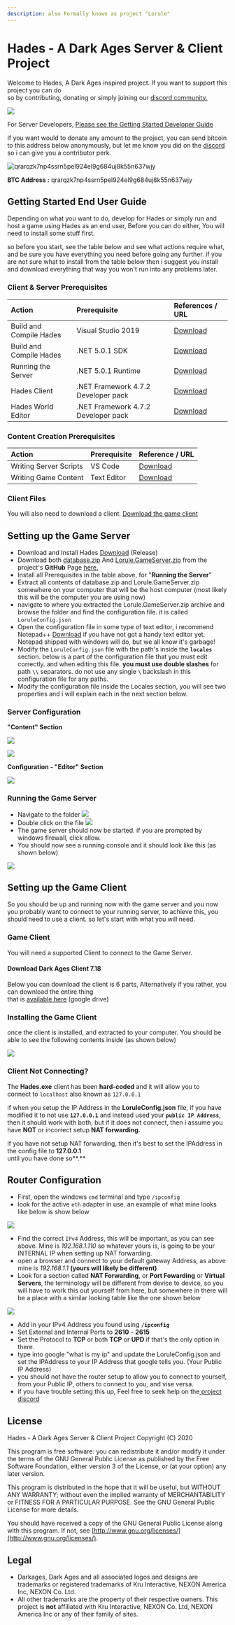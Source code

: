 ```yaml
---
description: also Formally known as project "Lorule"
---
```


# Hades - A Dark Ages Server & Client Project

Welcome to Hades, A Dark Ages inspired project. If you want to support this project you can do  
so by contributing, donating or simply joining our [discord community.](https://discord.gg/QayQFJY)

![](.gitbook/assets/hades.png)

For Server Developers, [Please see the Getting Started Developer Guide](getting-started-developer-guide.md)  
  
If you want would to donate any amount to the project, you can send bitcoin to this address below anonymously, but let me know you did on the [discord](https://discord.gg/QayQFJY) so i can give you a contributor perk.

![qrarqzk7np4ssrn5pel924el9g684uj8k55n637wjy](.gitbook/assets/image%20%2819%29.png)

**BTC Address :** qrarqzk7np4ssrn5pel924el9g684uj8k55n637wjy

## Getting Started End User Guide

Depending on what you want to do, develop for Hades or simply run and host a game using Hades as an end user, Before you can do either, You will need to install some stuff first.  
  
so before you start, see the table below and see what actions require what, and be sure you have everything you need before going any further. if you are not sure what to install from the table below then i suggest you install and download everything that way you won't run into any problems later.

### Client & Server Prerequisites

| Action | Prerequisite | References / URL |
| :--- | :--- | :--- |
| Build and Compile Hades | Visual Studio 2019 | [Download](https://www.visualstudio.com/downloads/) |
| Build and Compile Hades | .NET 5.0.1 SDK | [Download](https://dotnet.microsoft.com/download/dotnet/5.0) |
| Running the Server | .NET 5.0.1 Runtime | [Download](https://dotnet.microsoft.com/download/dotnet/thank-you/runtime-desktop-5.0.1-windows-x64-install) |
| Hades Client | .NET Framework 4.7.2 Developer pack | [Download](https://dotnet.microsoft.com/download/dotnet-framework/thank-you/net472-developer-pack-offline-installer) |
| Hades World Editor | .NET Framework 4.7.2 Developer pack | [Download](https://dotnet.microsoft.com/download/dotnet-framework/thank-you/net472-developer-pack-offline-installer) |

### Content Creation Prerequisites

| Action | Prerequisite | Reference / URL |
| :--- | :--- | :--- |
| Writing Server Scripts | VS Code | [Download](https://code.visualstudio.com/) |
| Writing Game Content | Text Editor | [Download](https://notepad-plus-plus.org/downloads/v7.8.) |

### Client Files

You will also need to download a client. [Download the game client](https://drive.google.com/file/d/1VtnTcGivQ1P89bocQTO1LkwCDB4hvx8A/view?usp=sharing)

## Setting up the Game Server 

* Download and Install Hades  [Download](https://github.com/wren11/Dark-Ages-Private-Server/releases/tag/e121eac) \(Release\) 
* Download both [database.zip](https://github.com/wren11/Dark-Ages-Private-Server/releases/download/e121eac/database.zip) And [Lorule.GameServer.zip](https://github.com/wren11/Dark-Ages-Private-Server/releases/download/e121eac/Lorule.GameServer.zip) from the project's **GitHub** Page [here.](https://github.com/wren11/Dark-Ages-Private-Server/releases/tag/e121eac) 
* Install all Prerequisites in the table above, for "**Running the Server**"  
* Extract all contents of database.zip and Lorule.GameServer.zip somewhere on your computer that will be the host computer \(most likely this will be the computer you are using now\) 
* navigate to where you extracted the Lorule.GameServer.zip archive and browse the folder and find the configuration file. it is called `LoruleConfig.json` 
* Open the configuration file in some type of text editor, i recommend Notepad++ [Download](https://notepad-plus-plus.org/downloads/v7.8.8/) if you have not got a handy text editor yet. Notepad shipped with windows will do, but we all know it's garbage! 
* Modify the `LoruleConfig.json` file with the path's inside the **`locales`** section. below is a part of the configuration file that you must edit correctly. and when editing this file. **you must use double slashes** for path **`\\`** separators.  do not use any single **`\`** backslash in this configuration file for any paths.  
* Modify the configuration file inside the Locales section, you will see two properties and i will explain each in the next section below.

### Server Configuration

 **"Content" Section**

![](.gitbook/assets/image%20%2817%29.png)

![](.gitbook/assets/image%20%2818%29.png)

**Configuration - "Editor" Section**

![](.gitbook/assets/image%20%283%29.png)

### Running the Game Server

* Navigate to the folder ![](.gitbook/assets/image%20%2815%29.png)
* Double click on the file ![](.gitbook/assets/image%20%285%29.png)
* The game server should now be started. if you are prompted by windows firewall, click allow.
* You should now see a running console and it should look like this \(as shown below\)

![](.gitbook/assets/image%20%2814%29.png)

## Setting up the Game Client

So you should be up and running now with the game server and you now you probably want to connect to your running server, to achieve this, you should need to use a client. so let's start with what you will need.

### Game Client

You will need a supported Client to connect to the Game Server.

#### Download Dark Ages Client 7.18

Below you can download the client is 6 parts, Alternatively if you rather, you can download the entire thing  
that is [available here](https://drive.google.com/file/d/1VtnTcGivQ1P89bocQTO1LkwCDB4hvx8A/view?usp=sharing) \(google drive\)

### Installing the Game Client

once the client is installed, and extracted to your computer. You should be able to see the following contents inside \(as shown below\)

![](.gitbook/assets/image%20%2811%29.png)

### **Client Not Connecting?**

The **Hades.exe** client has been **hard-coded** and it will allow you to   
connect to `localhost` also known as `127.0.0.1`  
  
if when you setup the IP Address in the **LoruleConfig.json** file, if you have modified it to not use **`127.0.0.1`** and instead used your **`public IP Address`**, then it should work with both, but if it does not connect, then i assume you have **NOT** or incorrect setup **NAT forwarding.**  
  
if you have not setup NAT forwarding, then it's best to set the IPAddress in the config file to **127.0.0.1**  
until you have done so**.**

## Router Configuration

* First, open the windows `cmd` terminal and type `/ipconfig`
* look for the active `eth` adapter in use. an example of what mine looks like below is show below

![](.gitbook/assets/image%20%284%29.png)

* Find the correct `IPv4` Address, this will be important, as you can see above. Mine is _192.168.1.110_ so whatever yours is, is going to be your INTERNAL IP when setting up NAT forwarding. 
* open a browser and connect to your default gateway Address, as above mine is _192.168.1.1_  **\(yours will likely be different\)** 
* Look for a section called **NAT Forwarding**, or **Port Fowarding** or **Virtual Servers**, the terminology will be different from device to device, so you will have to work this out yourself from here, but somewhere in there will be a place with a similar looking table like the one shown below

![](.gitbook/assets/image%20%287%29.png)

* Add in your IPv4 Address you found using **`/ipconfig`**
* Set External and Internal Ports to **2610** - **2615**
* Set the Protocol to **TCP** or both **TCP** or **UPD** if that's the only option in there.
* type into google "what is my ip" and update the LoruleConfig.json and set the IPAddress to your IP Address that google tells you. \(Your Public IP Address\)
* you should not have the router setup to allow you to connect to yourself, from your Public IP, others to connect to you, and vise versa.
* if you have trouble setting this up, Feel free to seek help on the[ project discord ](https://discord.gg/QayQFJY)

## License

Hades - A Dark Ages Server & Client Project Copyright \(C\) 2020

This program is free software: you can redistribute it and/or modify it under the terms of the GNU General Public License as published by the Free Software Foundation, either version 3 of the License, or \(at your option\) any later version.

This program is distributed in the hope that it will be useful, but WITHOUT ANY WARRANTY; without even the implied warranty of MERCHANTABILITY or FITNESS FOR A PARTICULAR PURPOSE. See the GNU General Public License for more details.

You should have received a copy of the GNU General Public License along with this program. If not, see [http://www.gnu.org/licenses/](http://www.gnu.org/licenses/).

## Legal

* Darkages, Dark Ages and all associated logos and designs are trademarks or registered trademarks of Kru Interactive, NEXON America Inc, NEXON Co. Ltd. 
* All other trademarks are the property of their respective owners. This project is **not** affiliated with Kru Interactive, NEXON Co. Ltd, NEXON America Inc or any of their family of sites.









  




